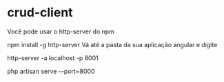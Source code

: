 # crud-client

Você pode usar o http-server do npm

 npm install -g http-server 
Vá até a pasta da sua aplicação angular e digite

http-server -a localhost -p 8001


php artisan serve --port=8000
